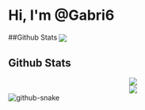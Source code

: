 # Hi, I'm @Gabri6

##Github Stats
<img align="center" src="https://github-readme-stats.vercel.app/api/top-langs/?username=Gabri6&theme=react&show_icons=true&layout=compact" />

## Github Stats  
<div align="center"><img src="https://github-readme-stats-sigma-five.vercel.app/api?username=RishabhRawatt&show_icons=true&count_private=true&hide_border=true" align="center" /></div>  

<div align="center">
<img src="https://github.com/Gabri6/Gabri6/blob/output/github-contribution-grid-snake.gif" align="center" />
</div>

<picture>
  <source media="(prefers-color-scheme: dark)" srcset="github-snake-dark.svg" />
  <source media="(prefers-color-scheme: light)" srcset="github-snake.svg" />
  <img alt="github-snake" src="github-snake.svg" />
</picture>